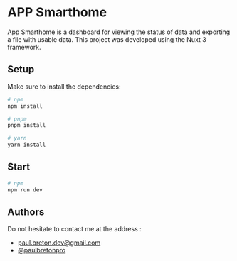 # APP Smarthome

App Smarthome is a dashboard for viewing the status of data and exporting a file with usable data.
This project was developed using the Nuxt 3 framework.

## Setup

Make sure to install the dependencies:

```bash
# npm
npm install

# pnpm
pnpm install

# yarn
yarn install
```

## Start

```bash
# npm
npm run dev
```

## Authors

Do not hesitate to contact me at the address :
- paul.breton.dev@gmail.com
- [@paulbretonpro](https://www.github.com/paulbretonpro)
    
